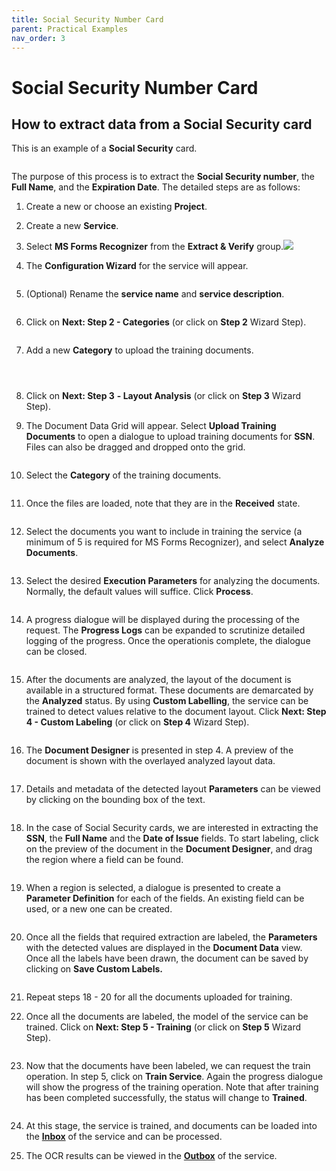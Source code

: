 ```yaml
---
title: Social Security Number Card
parent: Practical Examples
nav_order: 3
---
```


# Social Security Number Card

## How to extract data from a Social Security card

This is an example of a **Social Security** card.

<figure><img src="../.gitbook/assets/image (41) (1) (1).png" alt=""><figcaption></figcaption></figure>

The purpose of this process is to extract the **Social Security number**, the **Full Name**, and the **Expiration Date**. The detailed steps are as follows:

1. Create a new or choose an existing **Project**.
2. Create a new **Service**.
3. Select **MS Forms Recognizer** from the **Extract & Verify** group.![](<../.gitbook/assets/image (41) (2) (1).png>)
4.  The **Configuration Wizard** for the service will appear.

    <figure><img src="../.gitbook/assets/image (13) (2).png" alt=""><figcaption></figcaption></figure>
5.  (Optional) Rename the **service name** and **service description**.

    <figure><img src="../.gitbook/assets/image (25) (2) (1).png" alt=""><figcaption></figcaption></figure>
6.  Click on **Next: Step 2 - Categories** (or click on **Step 2** Wizard Step).

    <figure><img src="../.gitbook/assets/image (34) (1).png" alt=""><figcaption></figcaption></figure>
7.  Add a new **Category** to upload the training documents.

    <figure><img src="../.gitbook/assets/image (15) (2).png" alt=""><figcaption></figcaption></figure>

    <figure><img src="../.gitbook/assets/image (26) (1) (2).png" alt=""><figcaption></figcaption></figure>

    <figure><img src="../.gitbook/assets/image (27) (2) (1) (1) (1) (1) (2).png" alt=""><figcaption></figcaption></figure>
8. Click on **Next: Step 3** **- Layout Analysis** (or click on **Step 3** Wizard Step).
9.  The Document Data Grid will appear. Select **Upload Training Documents** to open a dialogue to upload training documents for **SSN**. Files can also be dragged and dropped onto the grid.

    <figure><img src="../.gitbook/assets/image (43) (2).png" alt=""><figcaption></figcaption></figure>
10. Select the **Category** of the training documents.

    <figure><img src="../.gitbook/assets/image (49) (1) (1).png" alt=""><figcaption></figcaption></figure>
11. Once the files are loaded, note that they are in the **Received** state.

    <figure><img src="../.gitbook/assets/image (33) (2).png" alt=""><figcaption></figcaption></figure>
12. Select the documents you want to include in training the service (a minimum of 5 is required for MS Forms Recognizer), and select **Analyze Documents**.

    <figure><img src="../.gitbook/assets/image (47) (2).png" alt=""><figcaption></figcaption></figure>
13. Select the desired **Execution Parameters** for analyzing the documents. Normally, the default values will suffice. Click **Process**.

    <figure><img src="../.gitbook/assets/image (35) (1).png" alt=""><figcaption></figcaption></figure>
14. A progress dialogue will be displayed during the processing of the request. The **Progress Logs** can be expanded to scrutinize detailed logging of the progress. Once the operationis complete, the dialogue can be closed.

    <figure><img src="../.gitbook/assets/image (10) (2) (1).png" alt=""><figcaption></figcaption></figure>
15. After the documents are analyzed, the layout of the document is available in a structured format. These documents are demarcated by the **Analyzed** status. By using **Custom Labelling**, the service can be trained to detect values relative to the document layout. Click **Next: Step 4 - Custom Labeling** (or click on **Step 4** Wizard Step).

    <figure><img src="../.gitbook/assets/image (4) (2).png" alt=""><figcaption></figcaption></figure>
16. The **Document Designer** is presented in step 4. A preview of the document is shown with the overlayed analyzed layout data.

    <figure><img src="../.gitbook/assets/image (42) (2).png" alt=""><figcaption></figcaption></figure>
17. Details and metadata of the detected layout **Parameters** can be viewed by clicking on the bounding box of the text.

    <figure><img src="../.gitbook/assets/image (20) (2).png" alt=""><figcaption></figcaption></figure>
18. In the case of Social Security cards, we are interested in extracting the **SSN**, the **Full Name** and the **Date of Issue** fields. To start labeling, click on the preview of the document in the **Document Designer**, and drag the region where a field can be found.

    <figure><img src="../.gitbook/assets/image (23) (1) (1).png" alt=""><figcaption></figcaption></figure>
19. When a region is selected, a dialogue is presented to create a **Parameter Definition** for each of the fields. An existing field can be used, or a new one can be created.

    <figure><img src="../.gitbook/assets/image (18) (2).png" alt=""><figcaption></figcaption></figure>
20. Once all the fields that required extraction are labeled, the **Parameters** with the detected values are displayed in the **Document Data** view. Once all the labels have been drawn, the document can be saved by clicking on **Save Custom Labels.**

    <figure><img src="../.gitbook/assets/image (40) (2) (1).png" alt=""><figcaption></figcaption></figure>
21. Repeat steps 18 - 20 for all the documents uploaded for training.
22. Once all the documents are labeled, the model of the service can be trained. Click on **Next: Step 5 - Training** (or click on **Step 5** Wizard Step).

    <figure><img src="../.gitbook/assets/image (52).png" alt=""><figcaption></figcaption></figure>
23. Now that the documents have been labeled, we can request the train operation. In step 5, click on **Train Service**. Again the progress dialogue will show the progress of the training operation. Note that after training has been completed successfully, the status will change to **Trained**.

    <figure><img src="../.gitbook/assets/image (16) (1) (1) (1) (1) (1) (2).png" alt=""><figcaption></figcaption></figure>
24. At this stage, the service is trained, and documents can be loaded into the [**Inbox**](../documents/documents-inbox.md) of the service and can be processed.
25. The OCR results can be viewed in the [**Outbox**](../documents/documents-outbox.md) of the service.
